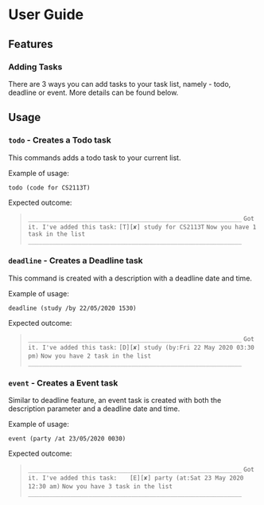 # User Guide

## Features 

### Adding Tasks
There are 3 ways you can add tasks to your task list, namely - todo, deadline or event. More details can be found below.

## Usage

### `todo` - Creates a Todo task

This commands adds a todo task to your current list.


Example of usage: 

`todo (code for CS2113T)`

Expected outcome:

>`____________________________________________________________` 
>`Got it. I've added this task:`
>  `[T][✘] study for CS2113T`
>`Now you have 1 task in the list`
>`____________________________________________________________`

### `deadline` - Creates a Deadline task

This command is created with a description with a deadline date and time.


Example of usage: 

`deadline (study /by 22/05/2020 1530)`

Expected outcome:

>`____________________________________________________________` 
>`Got it. I've added this task:`
> `[D][✘] study (by:Fri 22 May 2020 03:30 pm)`
>`Now you have 2 task in the list`
>`____________________________________________________________`

### `event` - Creates a Event task

Similar to deadline feature, an event task is created with both the description parameter and a deadline date and time.

Example of usage: 

`event (party /at 23/05/2020 0030)`

Expected outcome:

>`____________________________________________________________` 
>`Got it. I've added this task:`
>`   [E][✘] party (at:Sat 23 May 2020 12:30 am)`
>`Now you have 3 task in the list`
>`____________________________________________________________`
